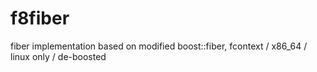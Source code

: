 # f8fiber
fiber implementation based on modified boost::fiber, fcontext / x86_64 / linux only / de-boosted
